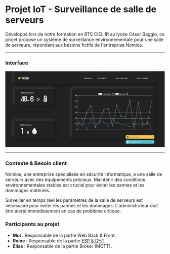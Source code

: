 # Projet IoT - Surveillance de salle de serveurs

Développé lors de notre formation en BTS CIEL IR au lycée César Baggio, ce projet propose un système de surveillance environnementale pour une salle de serveurs, répondant aux besoins fictifs de l'entreprise Nomios.

---

### Interface

![Aperçu du tableau de bord](./interface.png)

---

### Contexte & Besoin client

Nomios, une entreprise spécialisée en sécurité informatique, a une salle de serveurs avec des équipements précieux. Maintenir des conditions environnementales stables est crucial pour éviter les pannes et les dommages matériels.

Surveiller en temps réel les paramètres de la salle de serveurs est nécessaire pour éviter les pannes et les dommages. L'administrateur doit être alerté immédiatement en cas de problème critique.

### Participants au projet

- **Moi** : Responsable de la partie Web Back & Front.
- **Reine** : Responsable de la partie [ESP & DHT](./esp&dht/esp8266_https.ino).
- **Elias** : Responsable de la partie Broker (MQTT).